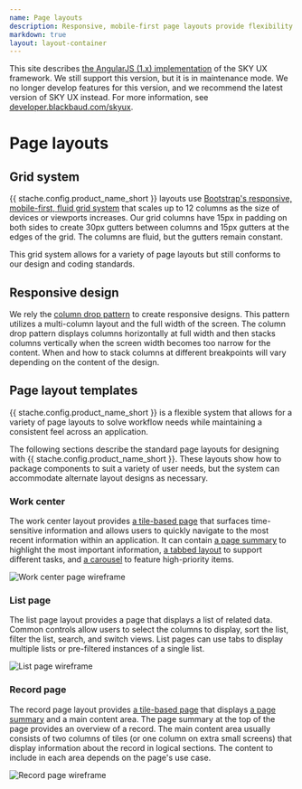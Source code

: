 ```yaml
---
name: Page layouts
description: Responsive, mobile-first page layouts provide flexibility while conforming to SKY UX standards.
markdown: true
layout: layout-container
---
```


<bb-alert bb-alert-type="warning">This site describes <a href="https://angularjs.org/">the AngularJS (1.x) implementation</a> of the SKY UX framework. We still support this version, but it is in maintenance mode. We no longer develop features for this version, and we recommend the latest version of SKY UX instead. For more information, see <a href="https://developer.blackbaud.com/skyux">developer.blackbaud.com/skyux</a>.</bb-alert>

# Page layouts

## Grid system
{{ stache.config.product_name_short }} layouts use [Bootstrap's responsive, mobile-first, fluid grid system](http://getbootstrap.com/css/#grid) that scales up to 12 columns as the size of devices or viewports increases. Our grid columns have 15px in padding on both sides to create 30px gutters between columns and 15px gutters at the edges of the grid. The columns are fluid, but the gutters remain constant.

This grid system allows for a variety of page layouts but still conforms to our design and coding standards.

## Responsive design
We rely the [column drop pattern](https://developers.google.com/web/fundamentals/design-and-ui/responsive/patterns/column-drop) to create responsive designs. This pattern utilizes a multi-column layout and the full width of the screen. The column drop pattern displays columns horizontally at full width and then stacks columns vertically when the screen width becomes too narrow for the content. When and how to stack columns at different breakpoints will vary depending on the content of the design.

## Page layout templates
{{ stache.config.product_name_short }} is a flexible system that allows for a variety of page layouts to solve workflow needs while maintaining a consistent feel across an application.

The following sections describe the standard page layouts for designing with {{ stache.config.product_name_short }}. These layouts show how to package components to suit a variety of user needs, but the system can accommodate alternate layout designs as necessary.

### Work center
The work center layout provides [a tile-based page](../../components/tiles) that surfaces time-sensitive information and allows users to quickly navigate to the most recent information within an application. It can contain [a page summary](../../components/pagesummary) to highlight the most important information, [a tabbed layout](../../components/tabset) to support different tasks, and [a carousel](../../components/carousel) to feature high-priority items.

![Work center page wireframe](../../../static/assets/img/guidelines/pagelayout/workcenter.png)

### List page
The list page layout provides a page that displays a list of related data. Common controls allow users to select the columns to display, sort the list, filter the list, search, and switch views. List pages can use tabs to display multiple lists or pre-filtered instances of a single list.

![List page wireframe](../../../static/assets/img/guidelines/pagelayout/list.png)

### Record page
The record page layout provides [a tile-based page](../../components/tiles) that displays [a page summary](../../components/pagesummary) and a main content area. The page summary at the top of the page provides an overview of a record. The main content area usually consists of two columns of tiles (or one column on extra small screens) that display information about the record in logical sections. The content to include in each area depends on the page's use case.

![Record page wireframe](../../../static/assets/img/guidelines/pagelayout/record.png)
